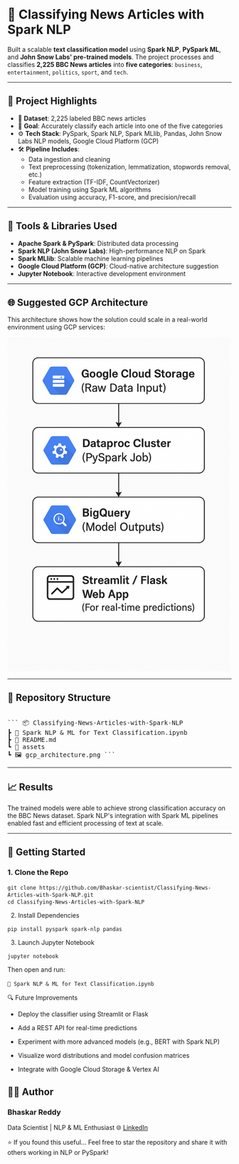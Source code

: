# 📰 Classifying News Articles with Spark NLP

Built a scalable **text classification model** using **Spark NLP**, **PySpark ML**, and **John Snow Labs' pre-trained models**. The project processes and classifies **2,225 BBC News articles** into **five categories**: `business`, `entertainment`, `politics`, `sport`, and `tech`.

---

## 📌 Project Highlights

* 📄 **Dataset**: 2,225 labeled BBC news articles  
* 🧠 **Goal**: Accurately classify each article into one of the five categories  
* ⚙️ **Tech Stack**: PySpark, Spark NLP, Spark MLlib, Pandas, John Snow Labs NLP models, Google Cloud Platform (GCP)  
* 🛠 **Pipeline Includes**:
  * Data ingestion and cleaning
  * Text preprocessing (tokenization, lemmatization, stopwords removal, etc.)
  * Feature extraction (TF-IDF, CountVectorizer)
  * Model training using Spark ML algorithms
  * Evaluation using accuracy, F1-score, and precision/recall

---

## 🧪 Tools & Libraries Used

* **Apache Spark & PySpark**: Distributed data processing  
* **Spark NLP (John Snow Labs)**: High-performance NLP on Spark  
* **Spark MLlib**: Scalable machine learning pipelines  
* **Google Cloud Platform (GCP)**: Cloud-native architecture suggestion  
* **Jupyter Notebook**: Interactive development environment

---

## 🌐 Suggested GCP Architecture

This architecture shows how the solution could scale in a real-world environment using GCP services:

<img src="assets/gcp_architecture.png" alt="GCP Architecture" width="500"/>

---

## 📁 Repository Structure
<pre lang="markdown"> 
``` 📦 Classifying-News-Articles-with-Spark-NLP 
┣ 📓 Spark NLP & ML for Text Classification.ipynb 
┣ 📜 README.md 
┗ 📁 assets 
┗ 🖼️ gcp_architecture.png ``` 
</pre>


---

## 📈 Results

The trained models were able to achieve strong classification accuracy on the BBC News dataset. Spark NLP's integration with Spark ML pipelines enabled fast and efficient processing of text at scale.

---

## 🚀 Getting Started

### 1. Clone the Repo

``` 
git clone https://github.com/Bhaskar-scientist/Classifying-News-Articles-with-Spark-NLP.git
cd Classifying-News-Articles-with-Spark-NLP
```
2. Install Dependencies
```
pip install pyspark spark-nlp pandas
```
3. Launch Jupyter Notebook
```
jupyter notebook
```
Then open and run:

`
📓 Spark NLP & ML for Text Classification.ipynb
`

🔍 Future Improvements
* Deploy the classifier using Streamlit or Flask

* Add a REST API for real-time predictions

* Experiment with more advanced models (e.g., BERT with Spark NLP)

* Visualize word distributions and model confusion matrices

* Integrate with Google Cloud Storage & Vertex AI

## 👨‍💻 Author
### Bhaskar Reddy
Data Scientist | NLP & ML Enthusiast
🌐 [LinkedIn](https://www.linkedin.com/in/bhaskar-reddy-challapureddy/)

⭐️ If you found this useful...
Feel free to star the repository and share it with others working in NLP or PySpark!
